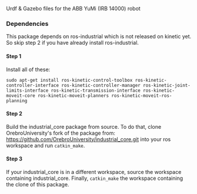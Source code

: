 Urdf & Gazebo files for the ABB YuMi (IRB 14000) robot

### Dependencies
This package depends on ros-industrial which is not released on kinetic yet. So skip step 2 if you have already install ros-industrial.

#### Step 1
Install all of these:
```
sudo apt-get install ros-kinetic-control-toolbox ros-kinetic-controller-interface ros-kinetic-controller-manager ros-kinetic-joint-limits-interface ros-kinetic-transmission-interface ros-kinetic-moveit-core ros-kinetic-moveit-planners ros-kinetic-moveit-ros-planning
```

#### Step 2
Build the industrial_core package from source. To do that, clone OrebroUniversity's fork of the package from: https://github.com/OrebroUniversity/industrial_core.git into your ros workspace and run `catkin_make`.

#### Step 3
If your industrial_core is in a different workspace, source the workspace containing industrial_core.
Finally, `catkin_make` the workspace containing the clone of this package.
